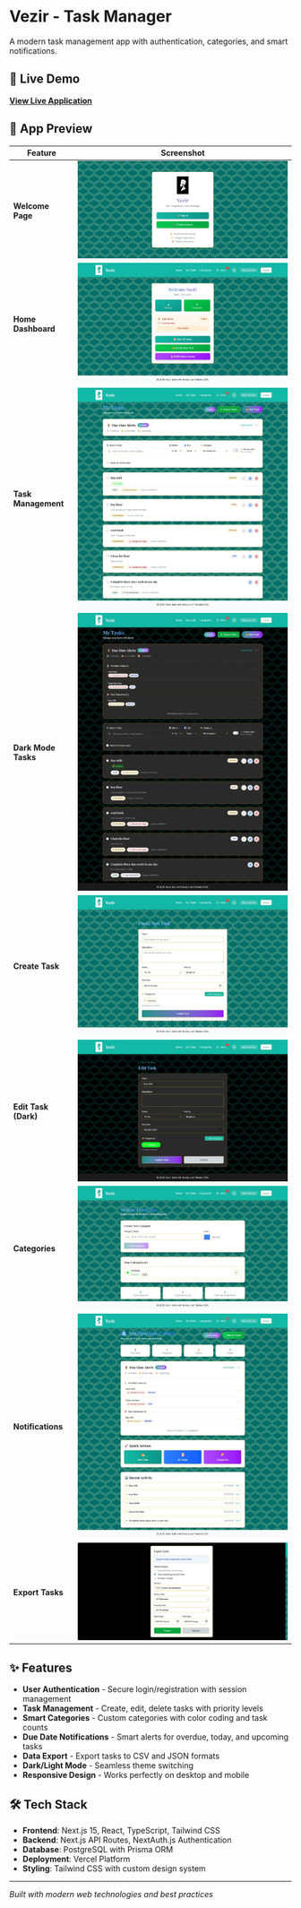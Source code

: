 # Vezir - Task Manager

A modern task management app with authentication, categories, and smart notifications.

## 🚀 Live Demo

[**View Live Application**](https://vezir-alpha.vercel.app/)

## 📸 App Preview

| Feature | Screenshot |
|---------|------------|
| **Welcome Page** | ![Welcome Page](public/screenshots/welcome-page.jpeg) |
| **Home Dashboard** | ![Home Dashboard](public/screenshots/home-page.jpeg) |
| **Task Management** | ![My Tasks](public/screenshots/my-tasks-page.jpeg) |
| **Dark Mode Tasks** | ![Dark Mode Tasks](public/screenshots/my-tasks-page-dark-mode.jpeg) |
| **Create Task** | ![Create Task](public/screenshots/create-task-page.jpeg) |
| **Edit Task (Dark)** | ![Edit Task Dark](public/screenshots/edit-task-page-dark-mode.jpeg) |
| **Categories** | ![Categories](public/screenshots/categories-page.jpeg) |
| **Notifications** | ![Notifications](public/screenshots/notifications-page.jpeg) |
| **Export Tasks** | ![Export Tasks](public/screenshots/export-tasks.png) |

## ✨ Features

- **User Authentication** - Secure login/registration with session management
- **Task Management** - Create, edit, delete tasks with priority levels
- **Smart Categories** - Custom categories with color coding and task counts  
- **Due Date Notifications** - Smart alerts for overdue, today, and upcoming tasks
- **Data Export** - Export tasks to CSV and JSON formats
- **Dark/Light Mode** - Seamless theme switching
- **Responsive Design** - Works perfectly on desktop and mobile

## 🛠️ Tech Stack

- **Frontend**: Next.js 15, React, TypeScript, Tailwind CSS
- **Backend**: Next.js API Routes, NextAuth.js Authentication
- **Database**: PostgreSQL with Prisma ORM
- **Deployment**: Vercel Platform
- **Styling**: Tailwind CSS with custom design system

---

*Built with modern web technologies and best practices*